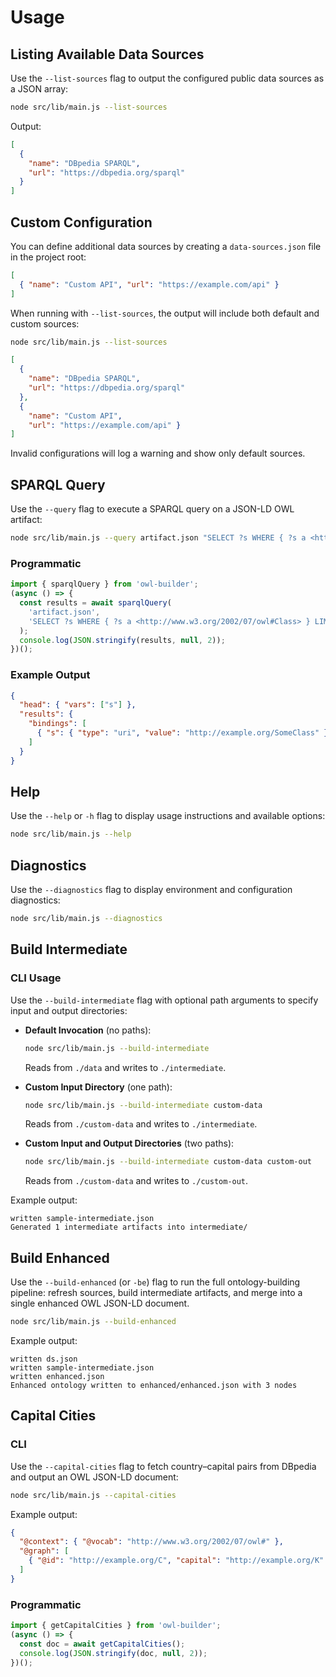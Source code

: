 # Usage

## Listing Available Data Sources

Use the `--list-sources` flag to output the configured public data sources as a JSON array:

```bash
node src/lib/main.js --list-sources
```

Output:

```json
[
  {
    "name": "DBpedia SPARQL",
    "url": "https://dbpedia.org/sparql"
  }
]
```

## Custom Configuration

You can define additional data sources by creating a `data-sources.json` file in the project root:

```json
[
  { "name": "Custom API", "url": "https://example.com/api" }
]
```

When running with `--list-sources`, the output will include both default and custom sources:

```bash
node src/lib/main.js --list-sources
```

```json
[
  {
    "name": "DBpedia SPARQL",
    "url": "https://dbpedia.org/sparql"
  },
  {
    "name": "Custom API",
    "url": "https://example.com/api" }
]
```

Invalid configurations will log a warning and show only default sources.

## SPARQL Query

Use the `--query` flag to execute a SPARQL query on a JSON-LD OWL artifact:

```bash
node src/lib/main.js --query artifact.json "SELECT ?s WHERE { ?s a <http://www.w3.org/2002/07/owl#Class> } LIMIT 5"
```

### Programmatic

```js
import { sparqlQuery } from 'owl-builder';
(async () => {
  const results = await sparqlQuery(
    'artifact.json',
    'SELECT ?s WHERE { ?s a <http://www.w3.org/2002/07/owl#Class> } LIMIT 5'
  );
  console.log(JSON.stringify(results, null, 2));
})();
```

### Example Output

```json
{
  "head": { "vars": ["s"] },
  "results": {
    "bindings": [
      { "s": { "type": "uri", "value": "http://example.org/SomeClass" } }
    ]
  }
}
```

## Help

Use the `--help` or `-h` flag to display usage instructions and available options:

```bash
node src/lib/main.js --help
```

## Diagnostics

Use the `--diagnostics` flag to display environment and configuration diagnostics:

```bash
node src/lib/main.js --diagnostics
```

## Build Intermediate

### CLI Usage

Use the `--build-intermediate` flag with optional path arguments to specify input and output directories:

- **Default Invocation** (no paths):
  ```bash
  node src/lib/main.js --build-intermediate
  ```
  Reads from `./data` and writes to `./intermediate`.

- **Custom Input Directory** (one path):
  ```bash
  node src/lib/main.js --build-intermediate custom-data
  ```
  Reads from `./custom-data` and writes to `./intermediate`.

- **Custom Input and Output Directories** (two paths):
  ```bash
  node src/lib/main.js --build-intermediate custom-data custom-out
  ```
  Reads from `./custom-data` and writes to `./custom-out`.

Example output:

```text
written sample-intermediate.json
Generated 1 intermediate artifacts into intermediate/
```

## Build Enhanced

Use the `--build-enhanced` (or `-be`) flag to run the full ontology-building pipeline: refresh sources, build intermediate artifacts, and merge into a single enhanced OWL JSON-LD document.

```bash
node src/lib/main.js --build-enhanced
```

Example output:
```text
written ds.json
written sample-intermediate.json
written enhanced.json
Enhanced ontology written to enhanced/enhanced.json with 3 nodes
```

## Capital Cities

### CLI

Use the `--capital-cities` flag to fetch country–capital pairs from DBpedia and output an OWL JSON-LD document:

```bash
node src/lib/main.js --capital-cities
```

Example output:
```json
{
  "@context": { "@vocab": "http://www.w3.org/2002/07/owl#" },
  "@graph": [
    { "@id": "http://example.org/C", "capital": "http://example.org/K" }
  ]
}
```

### Programmatic

```js
import { getCapitalCities } from 'owl-builder';
(async () => {
  const doc = await getCapitalCities();
  console.log(JSON.stringify(doc, null, 2));
})();
```